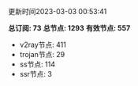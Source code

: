 更新时间2023-03-03 00:53:41

**总订阅: 73**
**总节点: 1293**
**有效节点: 557**
- v2ray节点: 411
- trojan节点: 29
- ss节点: 114
- ssr节点: 3
